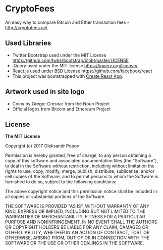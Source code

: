 # CryptoFees
An easy way to compare Bitcoin and Ether transaction fees - http://cryptofees.net

## Used Libraries
* Twitter Bootstrap used under the MIT License https://github.com/twbs/bootstrap/blob/master/LICENSE
* jQuery used under the MIT license https://jquery.org/license/
* React.js used under BSD License https://github.com/facebook/react
* This project was bootstrapped with [Create React App](https://github.com/facebookincubator/create-react-app).

## Artwork used in site logo
* Coins by Gregor Cresnar from the Noun Project
* Official logos from Bitcoin and Ethereum Project



## License

**The MIT License**

Copyright (c) 2017 Oleksandr Popov

Permission is hereby granted, free of charge, to any person obtaining a copy of this software and associated documentation files (the "Software"), to deal in the Software without restriction, including without limitation the rights to use, copy, modify, merge, publish, distribute, sublicense, and/or sell copies of the Software, and to permit persons to whom the Software is furnished to do so, subject to the following conditions:

The above copyright notice and this permission notice shall be included in all copies or substantial portions of the Software.

THE SOFTWARE IS PROVIDED "AS IS", WITHOUT WARRANTY OF ANY KIND, EXPRESS OR IMPLIED, INCLUDING BUT NOT LIMITED TO THE WARRANTIES OF MERCHANTABILITY, FITNESS FOR A PARTICULAR PURPOSE AND NONINFRINGEMENT. IN NO EVENT SHALL THE AUTHORS OR COPYRIGHT HOLDERS BE LIABLE FOR ANY CLAIM, DAMAGES OR OTHER LIABILITY, WHETHER IN AN ACTION OF CONTRACT, TORT OR OTHERWISE, ARISING FROM, OUT OF OR IN CONNECTION WITH THE SOFTWARE OR THE USE OR OTHER DEALINGS IN THE SOFTWARE.
